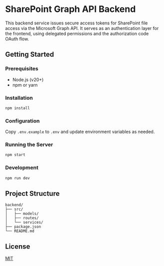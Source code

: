 # SharePoint Graph API Backend

This backend service issues secure access tokens for SharePoint file access via the Microsoft Graph API. It serves as an authentication layer for the frontend, using delegated permissions and the authorization code OAuth flow.

## Getting Started

### Prerequisites

- Node.js (v20+)
- npm or yarn

### Installation

```bash
npm install
```

### Configuration

Copy `.env.example` to `.env` and update environment variables as needed.

### Running the Server

```bash
npm start
```

### Development

```bash
npm run dev
```

## Project Structure

```
backend/
├── src/
│   ├── models/
│   ├── routes/
│   └── services/
├── package.json
└── README.md
```

## License

[MIT](../LICENSE)
